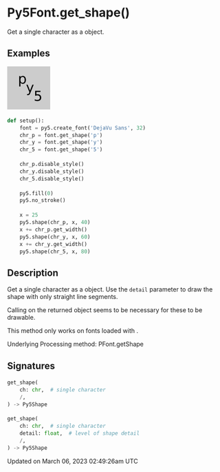 # Py5Font.get_shape()

Get a single character as a [](py5shape) object.

## Examples

<div class="example-table">

<div class="example-row"><div class="example-cell-image">

![example picture for get_shape()](/images/reference/Py5Font_get_shape_0.png)

</div><div class="example-cell-code">

```python
def setup():
    font = py5.create_font('DejaVu Sans', 32)
    chr_p = font.get_shape('p')
    chr_y = font.get_shape('y')
    chr_5 = font.get_shape('5')

    chr_p.disable_style()
    chr_y.disable_style()
    chr_5.disable_style()

    py5.fill(0)
    py5.no_stroke()

    x = 25
    py5.shape(chr_p, x, 40)
    x += chr_p.get_width()
    py5.shape(chr_y, x, 60)
    x += chr_y.get_width()
    py5.shape(chr_5, x, 80)
```

</div></div>

</div>

## Description

Get a single character as a [](py5shape) object. Use the `detail` parameter to draw the shape with only straight line segments.

Calling [](py5shape_disable_style) on the returned [](py5shape) object seems to be necessary for these to be drawable.

This method only works on fonts loaded with [](sketch_create_font).

Underlying Processing method: PFont.getShape

## Signatures

```python
get_shape(
    ch: chr,  # single character
    /,
) -> Py5Shape

get_shape(
    ch: chr,  # single character
    detail: float,  # level of shape detail
    /,
) -> Py5Shape
```

Updated on March 06, 2023 02:49:26am UTC
